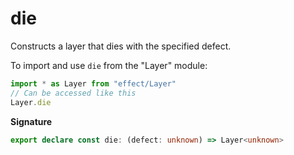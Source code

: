 # die

Constructs a layer that dies with the specified defect.

To import and use `die` from the "Layer" module:

```ts
import * as Layer from "effect/Layer"
// Can be accessed like this
Layer.die
```

**Signature**

```ts
export declare const die: (defect: unknown) => Layer<unknown>
```
